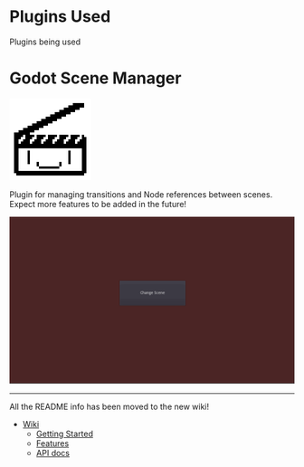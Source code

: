 # Plugins Used
Plugins being used
# Godot Scene Manager

![Logo](/logo.png)

Plugin for managing transitions and Node references between scenes. Expect more features to be added in the future!

![Demonstration of Shader Fades](/scene_manager_demo.gif)

---

All the README info has been moved to the new wiki!

- [Wiki](https://github.com/glass-brick/Scene-Manager/wiki)
  - [Getting Started](https://github.com/glass-brick/Scene-Manager/wiki/Getting-started)
  - [Features](https://github.com/glass-brick/Scene-Manager/wiki/Features)
  - [API docs](<https://github.com/glass-brick/Scene-Manager/wiki/API-(Godot-4)>)
